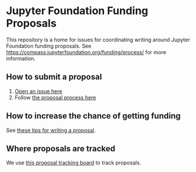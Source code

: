 # Jupyter Foundation Funding Proposals

This repository is a home for issues for coordinating writing around Jupyter Foundation funding proposals. See https://compass.jupyterfoundation.org/funding/process/ for more information.

## How to submit a proposal

1. [Open an issue here](https://github.com/jupyter-governance/funding-proposals/issues/new/choose)
2. Follow [the proposal process here](https://compass.jupyterfoundation.org/funding/process/)

## How to increase the chance of getting funding

See [these tips for writing a proposal](https://jupyter-governance.github.io/jupyter-foundation-governing-board/funding/process/#tips-for-writing-a-proposal).

## Where proposals are tracked

We use [this proposal tracking board](https://github.com/orgs/jupyter-governance/projects/13) to track proposals.

